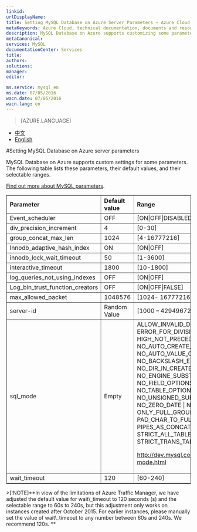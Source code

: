 ```yaml
---
linkid: 
urlDisplayName: 
title: Setting MySQL Database on Azure Server Parameters – Azure Cloud
metaKeywords: Azure Cloud, technical documentation, documents and resources, MySQL, database, parameters, customization, Azure MySQL, MySQL PaaS, Azure MySQL PaaS, Azure MySQL Service, Azure RDS
description: MySQL Database on Azure supports customizing some parameters to your own requirements. We will help you to understand the selectable ranges and intervals for different parameters.
metaCanonical: 
services: MySQL
documentationCenter: Services
title: 
authors: 
solutions: 
manager: 
editor: 

ms.service: mysql_en
ms.date: 07/05/2016
wacn.date: 07/05/2016
wacn.lang: en
---
```


> [AZURE.LANGUAGE]
- [中文](./mysql-database-advanced-settings.md)
- [English](./mysql-database-enus-advanced-settings.md)

#Setting MySQL Database on Azure server parameters

MySQL Database on Azure supports custom settings for some parameters. The following table lists these parameters, their default values, and their selectable ranges.

[Find out more about MySQL parameters](http://dev.mysql.com/doc/refman/5.5/en/server-system-variables.html).

<table width="100%" border="1" cellspacing="0" cellpadding="0">
  <th align="left"><strong>Parameter</strong>
    </td>
  <th align="left"><strong>Default value</strong>
    </td>
  <th align="left"><strong>Range</strong>
    </td>

  <tr>
    <td>Event_scheduler</td>
    <td>OFF</td>
    <td>[ON|OFF|DISABLED]</td>
  </tr>
  <tr>
    <td>div_precision_increment</td>
    <td>4</td>
    <td>[0-30]</td>
  </tr>
  <tr>
    <td>group_concat_max_len</td>
    <td>1024</td>
    <td>[4-16777216]</td>
  </tr>
  <tr>
    <td>Innodb_adaptive_hash_index</td>
    <td>ON</td>
    <td>[ON|OFF]</td>
  </tr>
  <tr>
    <td>innodb_lock_wait_timeout</td>
    <td>50</td>
    <td>[1-3600]</td>
  </tr>
  <tr>
    <td>interactive_timeout</td>
    <td>1800</td>
    <td>[10-1800]</td>
  </tr>
  <tr>
    <td>log_queries_not_using_indexes</td>
    <td>OFF</td>
    <td>[ON|OFF]</td>
  </tr>
  <tr>
    <td>Log_bin_trust_function_creators</td>
    <td>OFF</td>
    <td>[ON|OFF|FALSE]</td>
  </tr>
  <tr>
    <td>max_allowed_packet</td>
    <td>1048576</td>
    <td>[1024- 16777216]</td>
  </tr>
    <tr>
    <td>server-id</td>
    <td>Random Value</td>
    <td>[1000 – 4294967295]</td>
  </tr>
  <tr>
    <td>sql_mode</td>
    <td>Empty</td>
    <td>ALLOW_INVALID_DATES | ANSI_QUOTES
    | ERROR_FOR_DIVISION_BY_ZERO
    | HIGH_NOT_PRECEDENCE | IGNORE_SPACE 
    | NO_AUTO_CREATE_USER | NO_AUTO_VALUE_ON_ZERO 
    | NO_BACKSLASH_ESCAPES | NO_DIR_IN_CREATE
    | NO_ENGINE_SUBSTITUTION | NO_FIELD_OPTIONS
    | NO_KEY_OPTIONS | NO_TABLE_OPTIONS
    | NO_UNSIGNED_SUBTRACTION | NO_ZERO_DATE
    | NO_ZERO_IN_DATE | ONLY_FULL_GROUP_BY
    | PAD_CHAR_TO_FULL_LENGTH | PIPES_AS_CONCAT
    | REAL_AS_FLOAT | STRICT_ALL_TABLES
    | STRICT_TRANS_TABLES

<a href="http://dev.mysql.com/doc/refman/5.5/en/sql-mode.html">http://dev.mysql.com/doc/refman/5.5/en/sql-mode.html</a></td>
  </tr>
  <tr>
    <td >wait_timeout</td>
    <td>120</td>
    <td>[60-240] </td>
  </tr>
</table>
>[!NOTE]**In view of the limitations of Azure Traffic Manager, we have adjusted the default value for wait\_timeout to 120 seconds (s) and the selectable range to 60s to 240s, but this adjustment only works on instances created after October 2015. For earlier instances, please manually set the value of wait\_timeout to any number between 60s and 240s. We recommend 120s. **
<!--HONumber=81-->